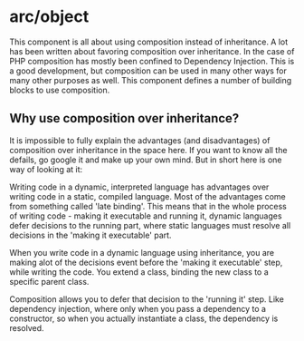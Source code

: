 arc/object
==========

This component is all about using composition instead of inheritance. A lot has been written about favoring composition over inheritance. In the case of PHP composition has mostly been confined to Dependency Injection. This is a good development, but composition can be used in many other ways for many other purposes as well. This component defines a number of building blocks to use composition.

Why use composition over inheritance?
-------------------------------------

It is impossible to fully explain the advantages (and disadvantages) of composition over inheritance in the space here. If you want to know all the defails, go google it and make up your own mind. But in short here is one way of looking at it:

Writing code in a dynamic, interpreted language has advantages over writing code in a static, compiled language. Most of the advantages come from something called 'late binding'. This means that in the whole process of writing code - making it executable and running it, dynamic languages defer decisions to the running part, where static languages must resolve all decisions in the 'making it executable' part.

When you write code in a dynamic language using inheritance, you are making alot of the decisions event before the 'making it executable' step, while writing the code. You extend a class, binding the new class to a specific parent class.

Composition allows you to defer that decision to the 'running it' step. Like dependency injection, where only when you pass a dependency to a constructor, so when you actually instantiate a class, the dependency is resolved.